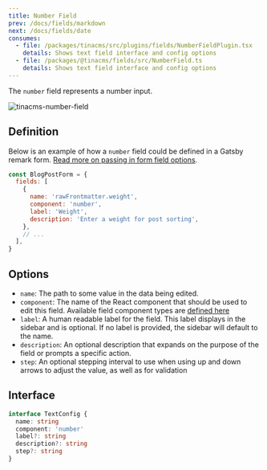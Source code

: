 ```yaml
---
title: Number Field
prev: /docs/fields/markdown
next: /docs/fields/date
consumes:
  - file: /packages/tinacms/src/plugins/fields/NumberFieldPlugin.tsx
    details: Shows text field interface and config options
  - file: /packages/@tinacms/fields/src/NumberField.ts
    details: Shows text field interface and config options
---
```


The `number` field represents a number input.

![tinacms-number-field](/img/fields/number-field.png)

## Definition

Below is an example of how a `number` field could be defined in a Gatsby remark form. [Read more on passing in form field options](/docs/gatsby/markdown#customizing-remark-forms).

```javascript
const BlogPostForm = {
  fields: [
    {
      name: 'rawFrontmatter.weight',
      component: 'number',
      label: 'Weight',
      description: 'Enter a weight for post sorting',
    },
    // ...
  ],
}
```

## Options

- `name`: The path to some value in the data being edited.
- `component`: The name of the React component that should be used to edit this field. Available field component types are [defined here](/docs/concepts/fields#field-types)
- `label`: A human readable label for the field. This label displays in the sidebar and is optional. If no label is provided, the sidebar will default to the name.
- `description`: An optional description that expands on the purpose of the field or prompts a specific action.
- `step`: An optional stepping interval to use when using up and down arrows to adjust the value, as well as for validation

## Interface

```typescript
interface TextConfig {
  name: string
  component: 'number'
  label?: string
  description?: string
  step?: string
}
```
